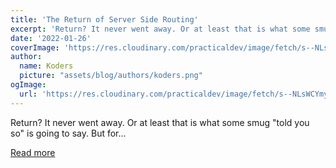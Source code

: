 ```yaml
---
title: 'The Return of Server Side Routing'
excerpt: 'Return? It never went away. Or at least that is what some smug "told you so" is going to say. But for...'
date: '2022-01-26'
coverImage: 'https://res.cloudinary.com/practicaldev/image/fetch/s--NLsWCYmy--/c_imagga_scale,f_auto,fl_progressive,h_420,q_auto,w_1000/https://dev-to-uploads.s3.amazonaws.com/uploads/articles/mdtlafe81eo4jchqx37w.png'
author:
  name: Koders
  picture: "assets/blog/authors/koders.png"
ogImage:
  url: 'https://res.cloudinary.com/practicaldev/image/fetch/s--NLsWCYmy--/c_imagga_scale,f_auto,fl_progressive,h_420,q_auto,w_1000/https://dev-to-uploads.s3.amazonaws.com/uploads/articles/mdtlafe81eo4jchqx37w.png'
---
```


Return? It never went away. Or at least that is what some smug "told you so" is going to say. But for...

[Read more](https://dev.to/this-is-learning/the-return-of-server-side-routing-b05)
